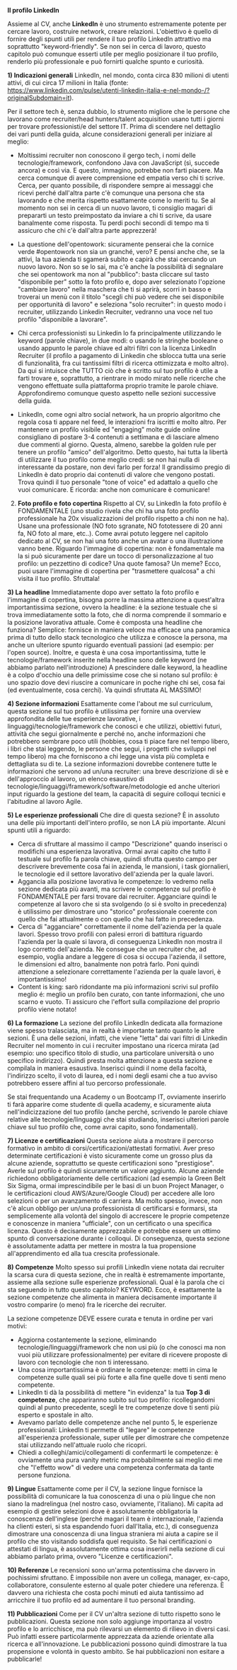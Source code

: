 **Il profilo LinkedIn**

Assieme al CV, anche **LinkedIn** è uno strumento estremamente potente per cercare lavoro, costruire network, creare relazioni.
L'obiettivo è quello di fornire degli spunti utili per rendere il tuo profilo LinkedIn attrattivo ma soprattutto "keyword-friendly". Se non sei in cerca di lavoro, questo capitolo può comunque esserti utile per meglio posizionare il tuo profilo, renderlo più professionale e può fornirti qualche spunto e curiosità.

**1) Indicazioni generali**
LinkedIn, nel mondo, conta circa 830 milioni di utenti attivi, di cui circa 17 milioni in Italia (fonte: https://www.linkedin.com/pulse/utenti-linkedin-italia-e-nel-mondo-/?originalSubdomain=it).

Per il settore tech è, senza dubbio, lo strumento migliore che le persone che lavorano come recruiter/head hunters/talent acquisition usano tutti i giorni per trovare professionisti/e del settore IT. Prima di scendere nel dettaglio dei vari punti della guida, alcune considerazioni generali per iniziare al meglio:

- Moltissimi recruiter non conoscono il gergo tech, i nomi delle tecnologie/framework, confondono Java con JavaScript (sì, succede ancora) e così via. E questo, immagino, potrebbe non farti piacere. Ma cerca comunque di avere comprensione ed empatia verso chi ti scrive. Cerca, per quanto possibile, di rispondere sempre ai messaggi che ricevi perché dall'altra parte c'è comunque una persona che sta lavorando e che merita rispetto esattamente come lo meriti tu. Se al momento non sei in cerca di un nuovo lavoro, ti consiglio magari di prepararti un testo preimpostato da inviare a chi ti scrive, da usare banalmente come risposta. Tu perdi pochi secondi di tempo ma ti assicuro che chi c'è dall'altra parte apprezzerà!

- La questione dell'opentowork: sicuramente penserai che la cornice verde #opentowork non sia un granché, vero? E pensi anche che, se la attivi, la tua azienda ti sgamerà subito e capirà che stai cercando un nuovo lavoro. Non so se lo sai, ma c'è anche la possibilità di segnalare che sei opentowork ma non al "pubblico": basta cliccare sul tasto "disponibile per" sotto la foto profilo e, dopo aver selezionato l'opzione "cambiare lavoro" nella maschera che ti si aprirà, scorri in basso e troverai un menù con il titolo "scegli chi può vedere che sei disponibile per opportunità di lavoro" e seleziona "solo recruiter": in questo modo i recruiter, utilizzando Linkedin Recruiter, vedranno una voce nel tuo profilo "disponibile a lavorare".
- Chi cerca professionisti su Linkedin lo fa principalmente utilizzando le keyword (parole chiave), in due modi: o usando le stringhe booleane o usando appunto le parole chiave ed altri filtri con la licenza LinkedIn Recruiter (il profilo a pagamento di Linkedin che sblocca tutta una serie di funzionalità, fra cui tantissimi filtri di ricerca ottimizzata e molto altro). Da qui si intuisce che TUTTO ciò che è scritto sul tuo profilo è utile a farti trovare e, soprattutto, a rientrare in modo mirato nelle ricerche che vengono effettuate sulla piattaforma proprio tramite le parole chiave. Approfondiremo comunque questo aspetto nelle sezioni successive della guida.
- LinkedIn, come ogni altro social network, ha un proprio algoritmo che regola cosa ti appare nel feed, le interazioni fra iscritti e molto altro. Per mantenere un profilo visibile ed "engaging" molte guide online consigliano di postare 3-4 contenuti a settimana e di lasciare almeno due commenti al giorno. Questa, almeno, sarebbe la golden rule per tenere un profilo "amico" dell'algoritmo. Detto questo, hai tutta la libertà di utilizzare il tuo profilo come meglio credi: se non hai nulla di interessante da postare, non devi farlo per forza! Il grandissimo pregio di LinkedIn è dato proprio dai contenuti di valore che vengono postati. Trova quindi il tuo personale "tone of voice" ed adattalo a quello che vuoi comunicare. E ricorda: anche non comunicare è comunicare!

2. **Foto profilo e foto copertina**
   Rispetto al CV, su LinkedIn la foto profilo è FONDAMENTALE (uno studio rivela che chi ha una foto profilo professionale ha 20x visualizzazioni del profilo rispetto a chi non ne ha). Usane una professionale (NO foto sgranate, NO fototessere di 20 anni fa, NO foto al mare, etc..). Come avrai potuto leggere nel capitolo dedicato al CV, se non hai una foto anche un avatar o una illustrazione vanno bene. Riguardo l'immagine di copertina: non è fondamentale ma la si può sicuramente per dare un tocco di personalizzazione al tuo profilo: un pezzettino di codice? Una quote famosa? Un meme? Ecco, puoi usare l'immagine di copertina per "trasmettere qualcosa" a chi visita il tuo profilo. Sfruttala!

**3) La headline**
Immediatamente dopo aver settato la foto profilo e l'immagine di copertina, bisogna porre la massima attenzione a quest'altra importantissima sezione, ovvero la headline: è la sezione testuale che si trova immediatamente sotto la foto, che di norma comprende il sommario e la posizione lavorativa attuale.
Come è composta una headline che funziona? Semplice: fornisce in maniera veloce ma efficace una panoramica prima di tutto dello stack tecnologico che utilizza e conosce la persona, ma anche un ulteriore spunto riguardo eventuali passioni (ad esempio: per l'open source).
Inoltre, e questa è una cosa importantissima, tutte le tecnologie/framework inserite nella headline sono delle keyword (ne abbiamo parlato nell'introduzione)
A prescindere dalle keyword, la headline è a colpo d'occhio una delle primissime cose che si notano sul profilo: è uno spazio dove devi riuscire a comunicare in poche righe chi sei, cosa fai (ed eventualmente, cosa cerchi). Va quindi sfruttata AL MASSIMO!

**4) Sezione informazioni**
Esattamente come l'about me sul curriculum, questa sezione sul tuo profilo è utilissima per fornire una overview approfondita delle tue esperienze lavorative, i linguaggi/tecnologie/framework che conosci e che utilizzi, obiettivi futuri, attività che segui giornalmente e perché no, anche informazioni che potrebbero sembrare poco utili (hobbies, cosa ti piace fare nel tempo libero, i libri che stai leggendo, le persone che segui, i progetti che sviluppi nel tempo libero) ma che forniscono a chi legge una vista più completa e dettagliata su di te.
La sezione informazioni dovrebbe contenere tutte le informazioni che servono ad un/una recruiter: una breve descrizione di sè e dell'approccio al lavoro, un elenco esaustivo di tecnologie/linguaggi/framework/software/metodologie ed anche ulteriori input riguardo la gestione del team, la capacità di seguire colloqui tecnici e l'abitudine al lavoro Agile.

**5) Le esperienze professionali**
Che dire di questa sezione? È in assoluto una delle più importanti dell'intero profilo, se non LA più importante. Alcuni spunti utili a riguardo:

- Cerca di sfruttare al massimo il campo "Descrizione" quando inserisci o modifichi una esperienza lavorativa. Ormai avrai capito che tutto il testuale sul profilo fa parola chiave, quindi sfrutta questo campo per descrivere brevemente cosa fai in azienda, le mansioni, i task giornalieri, le tecnologie ed il settore lavorativo dell'azienda per la quale lavori.
- Aggancia alla posizione lavorativa le competenze: lo vedremo nella sezione dedicata più avanti, ma scrivere le competenze sul profilo è FONDAMENTALE per farsi trovare dai recruiter. Agganciare quindi le competenze al lavoro che si sta svolgendo (o si è svolto in precedenza) è utilissimo per dimostrare uno "storico" professionale coerente con quello che fai attualmente o con quello che hai fatto in precedenza.
- Cerca di "agganciare" correttamente il nome dell'azienda per la quale lavori. Spesso trovo profili con palesi errori di battitura riguardo l'azienda per la quale si lavora, di conseguenza LinkedIn non mostra il logo corretto dell'azienda. Ne consegue che un recruiter che, ad esempio, voglia andare a leggere di cosa si occupa l'azienda, il settore, le dimensioni ed altro, banalmente non potrà farlo. Poni quindi attenzione a selezionare correttamente l'azienda per la quale lavori, è importantissimo!
- Content is king: sarò ridondante ma più informazioni scrivi sul profilo meglio é: meglio un profilo ben curato, con tante informazioni, che uno scarno e vuoto. Ti assicuro che l'effort sulla compilazione del proprio profilo viene notato!

**6) La formazione**
La sezione del profilo LinkedIn dedicata alla formazione viene spesso tralasciata, ma in realtà è importante tanto quanto le altre sezioni. È una delle sezioni, infatti, che viene "letta" dai vari filtri di Linkedin Recruiter nel momento in cui i recruiter impostano una ricerca mirata (ad esempio: uno specifico titolo di studio, una particolare università o uno specifico indirizzo). Quindi presta molta attenzione a questa sezione e compilala in maniera esaustiva. Inserisci quindi il nome della facoltà, l'indirizzo scelto, il voto di laurea, ed i nomi degli esami che a tuo avviso potrebbero essere affini al tuo percorso professionale.

Se stai frequentando una Academy o un Bootcamp IT, ovviamente inserirlo ti farà apparire come studente di quella academy, e sicuramente aiuta nell'indicizzazione del tuo profilo (anche perché, scrivendo le parole chiave relative alle tecnologie/linguaggi che stai studiando, inserisci ulteriori parole chiave sul tuo profilo che, come avrai capito, sono fondamentali).

**7) Licenze e certificazioni**
Questa sezione aiuta a mostrare il percorso formativo in ambito di corsi/certificazioni/attestati formativi. Aver preso determinate certificazioni è visto sicuramente come un grosso plus da alcune aziende, soprattutto se queste certificazioni sono "prestigiose". Averle sul profilo è quindi sicuramente un valore aggiunto. Alcune aziende richiedono obbligatoriamente delle certificazioni (ad esempio la Green Belt Six Sigma, ormai imprescindibile per le basi di un buon Project Manager, o le certificazioni cloud AWS/Azure/Google Cloud) per accedere alle loro selezioni o per un avanzamento di carriera.
Ma molto spesso, invece, non c'è alcun obbligo per un/una professionista di certificarsi e formarsi, sta semplicemente alla volontà del singolo di accrescere le proprie competenze e conoscenze in maniera "ufficiale", con un certificato o una specifica licenza. Questo è decisamente apprezzabile e potrebbe essere un ottimo spunto di conversazione durante i colloqui. Di conseguenza, questa sezione è assolutamente adatta per mettere in mostra la tua propensione all'apprendimento ed alla tua crescita professionale.

**8) Competenze**
Molto spesso sui profili LinkedIn viene notata dai recruiter la scarsa cura di questa sezione, che in realtà è estremamente importante, assieme alla sezione sulle esperienze professionali. Qual è la parola che ci sta seguendo in tutto questo capitolo? KEYWORD. Ecco, è esattamente la sezione competenze che alimenta in maniera decisamente importante il vostro comparire (o meno) fra le ricerche dei recruiter.

La sezione competenze DEVE essere curata e tenuta in ordine per vari motivi:

- Aggiorna costantemente la sezione, eliminando tecnologie/linguaggi/framework che non usi più (o che conosci ma non vuoi più utilizzare professionalmente) per evitare di ricevere proposte di lavoro con tecnologie che non ti interessano.
- Una cosa importantissima è ordinare le competenze: metti in cima le competenze sulle quali sei più forte e alla fine quelle dove ti senti meno competente.
- LinkedIn ti dà la possibilità di mettere "in evidenza" la tua **Top 3 di competenze**, che appariranno subito sul tuo profilo: ricollegandomi quindi al punto precedente, scegli le tre competenze dove ti senti più esperto e spostale in alto.
- Avevamo parlato delle competenze anche nel punto 5, le esperienze professionali: LinkedIn ti permette di "legare" le competenze all'esperienza professionale, super utile per dimostrare che competenze stai utilizzando nell'attuale ruolo che ricopri.
- Chiedi a colleghi/amici/collegamenti di confermarti le competenze: è ovviamente una pura vanity metric ma probabilmente sai meglio di me che "l'effetto wow" di vedere una competenza confermata da tante persone funziona.

**9) Lingue**
Esattamente come per il CV, la sezione lingue fornisce la possibilità di comunicare la tua conoscenza di una o più lingue che non siano la madrelingua (nel nostro caso, ovviamente, l'italiano). Mi capita ad esempio di gestire selezioni dove è assolutamente obbligatoria la conoscenza dell'inglese (perché magari il team è internazionale, l'azienda ha clienti esteri, si sta espandendo fuori dall'Italia, etc.), di conseguenza dimostrare una conoscenza di una lingua straniera mi aiuta a capire se il profilo che sto visitando soddisfa quel requisito. Se hai certificazioni o attestati di lingua, è assolutamente ottima cosa inserirli nella sezione di cui abbiamo parlato prima, ovvero "Licenze e certificazioni".

**10) Referenze**
Le recensioni sono un'arma potentissima che davvero in pochissimi sfruttano. È impossibile non avere un collega, manager, ex-capo, collaboratore, consulente esterno al quale poter chiedere una referenza. È davvero una richiesta che costa pochi minuti ed aiuta tantissimo ad arricchire il tuo profilo ed ad aumentare il tuo personal branding.

**11) Pubblicazioni**
Come per il CV un'altra sezione di tutto rispetto sono le pubblicazioni. Questa sezione non solo aggiunge importanza al vostro profilo e lo arricchisce, ma può rilevarsi un elemento di rilievo in diversi casi. Può infatti essere particolarmente apprezzata da aziende orientate alla ricerca e all'innovazione. Le pubblicazioni possono quindi dimostrare la tua propensione e volontà in questo ambito.
Se hai pubblicazioni non esitare a pubblicarle!
